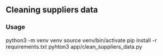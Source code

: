 ## Cleaning suppliers data

### Usage

python3 -m venv venv
source venv/bin/activate
pip install -r requirements.txt
pyhton3 app/clean_suppliers_data.py
